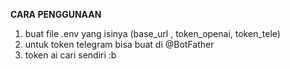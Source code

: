 **CARA PENGGUNAAN**
1. buat file .env yang isinya (base_url , token_openai, token_tele)
2. untuk token telegram bisa buat di @BotFather
3. token ai cari sendiri :b
